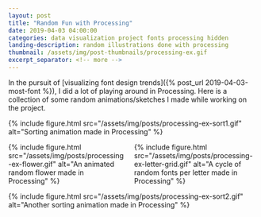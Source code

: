 ```yaml
---
layout: post
title: "Random Fun with Processing"
date: 2019-04-03 04:00:00
categories: data visualization project fonts processing hidden
landing-description: random illustrations done with processing
thumbnail: /assets/img/post-thumbnails/processing-ex.gif
excerpt_separator: <!-- more -->
---
```


In the pursuit of [visualizing font design trends]({% post_url 2019-04-03-most-font %}), I did a lot of playing around in Processing. Here is a collection of some random animations/sketches I made while working on the project.

{% include figure.html src="/assets/img/posts/processing-ex-sort1.gif" alt="Sorting animation made in Processing" %}

<div class="columns two">
    <div class="column">
        {% include figure.html src="/assets/img/posts/processing-ex-flower.gif" alt="An animated random flower made in Processing" %}
    </div>
    <div class="column">
        {% include figure.html src="/assets/img/posts/processing-ex-letter-grid.gif" alt="A cycle of random fonts per letter made in Processing" %}
    </div>
</div>

{% include figure.html src="/assets/img/posts/processing-ex-sort2.gif" alt="Another sorting animation made in Processing" %}
